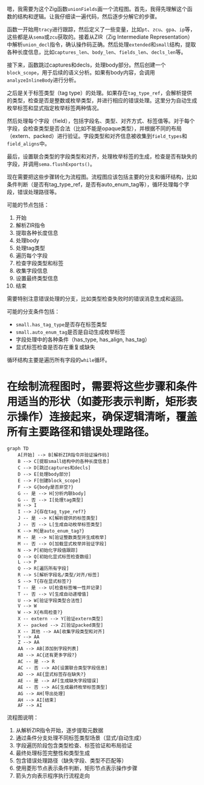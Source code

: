 嗯，我需要为这个Zig函数`unionFields`画一个流程图。首先，我得先理解这个函数的结构和逻辑。让我仔细读一遍代码，然后逐步分解它的步骤。

函数一开始用`tracy`进行跟踪，然后定义了一些变量，比如`pt`、`zcu`、`gpa`、`ip`等，这些都是从`sema`或`zcu`获取的。接着从ZIR（Zig Intermediate Representation）中解析`union_decl`指令，确认操作码正确。然后处理`extended`和`small`结构，提取各种长度信息，比如`captures_len`、`body_len`、`fields_len`、`decls_len`等。

接下来，函数跳过captures和decls，处理body部分。然后创建一个`block_scope`，用于后续的语义分析。如果有body内容，会调用`analyzeInlineBody`进行分析。

之后是关于标签类型（tag type）的处理。如果存在`tag_type_ref`，会解析提供的类型，检查是否是整数或枚举类型，并进行相应的错误处理。这里分为自动生成枚举标签和显式指定枚举标签两种情况。

然后处理每个字段（field），包括字段名、类型、对齐方式、标签值等。对于每个字段，会检查类型是否合法（比如不能是opaque类型），并根据不同的布局（extern、packed）进行验证。字段类型和对齐信息被收集到`field_types`和`field_aligns`中。

最后，设置联合类型的字段类型和对齐，处理枚举标签的生成，检查是否有缺失的字段，并调用`sema.flushExports()`。

现在需要把这些步骤转化为流程图。流程图应该包括主要的分支和循环结构，比如条件判断（是否有tag_type_ref，是否有auto_enum_tag等），循环处理每个字段，错误处理路径等。

可能的节点包括：
1. 开始
2. 解析ZIR指令
3. 提取各种长度信息
4. 处理body
5. 处理tag类型
6. 遍历每个字段
7. 检查字段类型和标签
8. 收集字段信息
9. 设置最终类型信息
10. 结束

需要特别注意错误处理的分支，比如类型检查失败时的错误消息生成和返回。

可能的分支条件包括：
- `small.has_tag_type`是否存在标签类型
- `small.auto_enum_tag`是否是自动生成枚举标签
- 字段处理中的各种条件（has_type, has_align, has_tag）
- 显式标签检查是否存在重复或缺失

循环结构主要是遍历所有字段的`while`循环。

在绘制流程图时，需要将这些步骤和条件用适当的形状（如菱形表示判断，矩形表示操作）连接起来，确保逻辑清晰，覆盖所有主要路径和错误处理路径。
================================================
```mermaid
graph TD
    A[开始] --> B[解析ZIR指令并验证操作码]
    B --> C[提取small结构中的各种长度信息]
    C --> D[跳过captures和decls]
    D --> E[处理body部分]
    E --> F[创建block_scope]
    F --> G{body是否非空?}
    G -- 是 --> H[分析内联body]
    G -- 否 --> I[处理tag类型]
    H --> I
    I --> J{存在tag_type_ref?}
    J -- 是 --> K[解析提供的标签类型]
    J -- 否 --> L[生成自动枚举标签类型]
    K --> M{是auto_enum_tag?}
    M -- 是 --> N[验证整数类型并生成枚举]
    M -- 否 --> O[加载显式枚举并验证字段]
    N --> P[初始化字段值跟踪]
    O --> Q[初始化显式标签检查数组]
    L --> P
    Q --> R[遍历所有字段]
    R --> S[解析字段名/类型/对齐/标签]
    S --> T{存在显式标签?}
    T -- 是 --> U[检查标签唯一性并记录]
    T -- 否 --> V[生成自动递增值]
    U --> W[验证字段类型合法性]
    V --> W
    W --> X{布局检查?}
    X -- extern --> Y[验证extern类型]
    X -- packed --> Z[验证packed类型]
    X -- 其他 --> AA[收集字段类型和对齐]
    Y --> AA
    Z --> AA
    AA --> AB[添加到字段列表]
    AB --> AC{还有更多字段?}
    AC -- 是 --> R
    AC -- 否 --> AD[设置联合类型字段信息]
    AD --> AE{显式标签存在缺失?}
    AE -- 是 --> AF[生成缺失字段错误]
    AE -- 否 --> AG[生成最终枚举标签类型]
    AG --> AH[导出处理]
    AH --> AI[结束]
    AF --> AI
``` 

流程图说明：
1. 从解析ZIR指令开始，逐步提取元数据
2. 通过条件分支处理不同标签类型场景（显式/自动生成）
3. 字段遍历阶段包含类型检查、标签验证和布局验证
4. 最终处理标签完整性和类型生成
5. 包含错误处理路径（缺失字段、类型不匹配等）
6. 使用菱形节点表示条件判断，矩形节点表示操作步骤
7. 箭头方向表示程序执行流程走向
